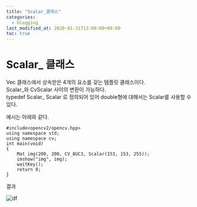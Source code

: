 ```yaml
---
title: "Scalar_클래스"
categories: 
  - blogging
last_modified_at: 2020-01-31T13:00:00+09:00
toc: true
---
```

# **Scalar_ 클래스** 
Vec 클래스에서 상속받은 4개의 요소를 갖는 템플릿 클래스이다.  
Scalar_와 CvScalar 사이의 변환이 가능하다.  
typedef Scalar_<double> Scalar 로 정의되어 있어 double형에 대해서는 Scalar를 사용할 수 있다.  

예시는 아래와 같다.  

```
#include<opencv2/opencv.hpp>  
using namespace std;  
using namespace cv;  
int main(void)  
{  
	Mat img(200, 200, CV_8UC3, Scalar(153, 153, 255));  
	imshow("img", img);  
	waitKey();  
	return 0;  
}  
```
결과  

![df](https://user-images.githubusercontent.com/59803206/73513408-bf7d4b80-4430-11ea-9f66-084e76933017.PNG)


